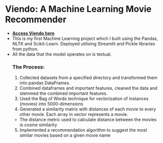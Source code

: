 # Viendo: A Machine Learning Movie Recommender 
- **[Access Viendo here](https://viendo-movie-recommender-bnulati3xkdeugqxvl6rhe.streamlit.app/)**
- This is my first Machine Learning project which I built using the Pandas, NLTK and Scikit-Learn. Deployed utilising Streamlit and Pickle libraries from python.
- All the data that the model operates on is textual. 
  ### The Process:
  1. Collected datasets from a specified directory and transformed them into pandas DataFrames.
  2. Combined dataframes and important features, cleaned the data and stemmed the combined important features.
  3. Used the Bag of Words technique for vectorization of instances (movies) into 5000-dimensions
  4. Generated a similarity matrix with distances of each movie to every other movie. Each array in vector represents a movie.
  - The distance metric used to calculate distance between the movies is cosine similarity
  5. Implemented a recommendation algorithm to suggest the most similar movies based on a given movie name
